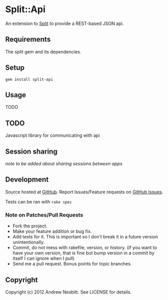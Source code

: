 # Split::Api

An extension to [Split](http://github.com/andrew/split) to provide a REST-based JSON api.

## Requirements

The split gem and its dependencies.

## Setup

    gem install split-api

## Usage

TODO 

## TODO

Javascript library for communicating with api

## Session sharing

*note to be added about sharing sessions between apps*

## Development

Source hosted at [GitHub](http://github.com/andrew/split-api).
Report Issues/Feature requests on [GitHub Issues](http://github.com/andrew/split-api/issues).

Tests can be ran with `rake spec`

### Note on Patches/Pull Requests

 * Fork the project.
 * Make your feature addition or bug fix.
 * Add tests for it. This is important so I don't break it in a
   future version unintentionally.
 * Commit, do not mess with rakefile, version, or history.
   (if you want to have your own version, that is fine but bump version in a commit by itself I can ignore when I pull)
 * Send me a pull request. Bonus points for topic branches.

## Copyright

Copyright (c) 2012 Andrew Nesbitt. See LICENSE for details.